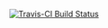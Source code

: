 [![Travis-CI Build Status](https://travis-ci.org/shntnu/testrtravis.svg?branch=master)](https://travis-ci.org/shntnu/testrtravis)
